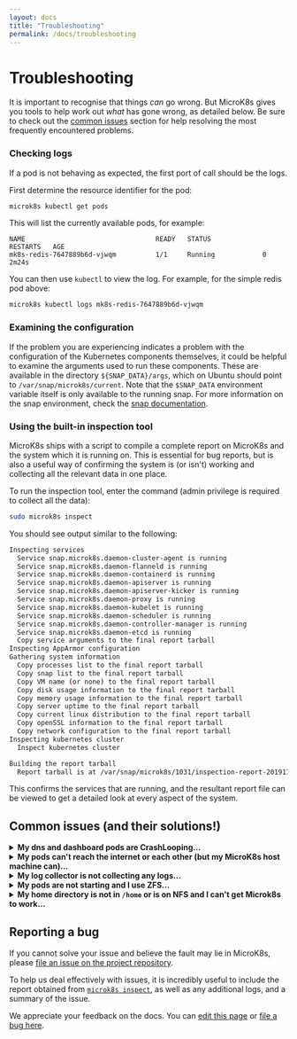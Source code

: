 ```yaml
---
layout: docs
title: "Troubleshooting"
permalink: /docs/troubleshooting
---
```

# Troubleshooting

It is important to recognise that things _can_ go wrong. But MicroK8s gives
you tools to help work out _what_ has gone wrong, as detailed below. Be sure to
check out the [common issues](#common-issues) section for help resolving the
most frequently encountered problems.  

### Checking logs

If a pod is not behaving as expected, the first port of call should be the
logs.

First determine the resource identifier for the pod:

```bash
microk8s kubectl get pods
```
This will list the currently available pods, for example:

```no-highlight
NAME                                 READY   STATUS             RESTARTS   AGE
mk8s-redis-7647889b6d-vjwqm          1/1     Running            0          2m24s
```

You can then use `kubectl` to view the log. For example, for the simple redis
pod above:

```bash
microk8s kubectl logs mk8s-redis-7647889b6d-vjwqm
```

### Examining the configuration

If the problem you are experiencing indicates a problem with the configuration
of the Kubernetes components themselves, it could be helpful to examine the
arguments used to run these components. These are available in the directory
`${SNAP_DATA}/args`, which on Ubuntu should point to `/var/snap/microk8s/current`.
Note that the `$SNAP_DATA` environment variable itself is only available to the
running snap. For more information on the snap environment, check the
[snap documentation][snap-docs].

<a id="inspect"> </a>
### Using the built-in inspection tool

MicroK8s ships with a script to compile a complete report on MicroK8s and the
system which it is running on. This is essential for bug reports, but is also
a useful way of confirming the system is (or isn't) working and collecting all
the relevant data in one place.

To run the inspection tool, enter the command (admin privilege is required
to collect all the data):

```bash
sudo microk8s inspect
```

You should see output similar to the following:

```bash
Inspecting services
  Service snap.microk8s.daemon-cluster-agent is running
  Service snap.microk8s.daemon-flanneld is running
  Service snap.microk8s.daemon-containerd is running
  Service snap.microk8s.daemon-apiserver is running
  Service snap.microk8s.daemon-apiserver-kicker is running
  Service snap.microk8s.daemon-proxy is running
  Service snap.microk8s.daemon-kubelet is running
  Service snap.microk8s.daemon-scheduler is running
  Service snap.microk8s.daemon-controller-manager is running
  Service snap.microk8s.daemon-etcd is running
  Copy service arguments to the final report tarball
Inspecting AppArmor configuration
Gathering system information
  Copy processes list to the final report tarball
  Copy snap list to the final report tarball
  Copy VM name (or none) to the final report tarball
  Copy disk usage information to the final report tarball
  Copy memory usage information to the final report tarball
  Copy server uptime to the final report tarball
  Copy current linux distribution to the final report tarball
  Copy openSSL information to the final report tarball
  Copy network configuration to the final report tarball
Inspecting kubernetes cluster
  Inspect kubernetes cluster

Building the report tarball
  Report tarball is at /var/snap/microk8s/1031/inspection-report-20191104_153950.tar.gz
```

This confirms the services that are running, and the resultant report file
can be viewed to get a detailed look at every aspect of the system.


<a id="common-issues"> </a>
## Common issues (and their solutions!)

<details>
    <summary><strong>My dns and dashboard pods are CrashLooping...</strong></summary>
    <p>The cni network plugin used by MicroK8s creates a <code>cni0</code>
    interface (<code>cbr0</code> on pre v1.16 releases) when the first pod is
    created.</p>
    <p>If you have <code>ufw</code> enabled, you'll need to allow traffic on
    this interface:</p>
    <pre><code>sudo ufw allow in on cni0 && sudo ufw allow out on cni0</code></pre>
</details>

<details>
   <summary><strong>My pods can't reach the internet or each other (but my MicroK8s host machine can)...</strong></summary>

   <p>Make sure packets to/from the pod network interface can be forwarded
      to/from the default interface on the host via the <code class="highlighter-rouge">iptables</code> tool.
      Such changes can be made persistent by installing the <code class="highlighter-rouge">iptables-persistent</code> package:</p>

   <div class="highlighter-rouge"><div class="highlight"><pre class="highlight"><code>   sudo iptables -P FORWARD ACCEPT
   sudo apt-get install iptables-persistent
   </code></pre></div></div>

   <p>or, if using <code class="highlighter-rouge">ufw</code>:</p>

   <div class="highlighter-rouge"><div class="highlight"><pre class="highlight"><code>   sudo ufw default allow routed
   </code></pre></div></div>

   <p>The MicroK8s inspect command can be used to check the firewall configuration:</p>

   <div class="highlighter-rouge"><div class="highlight"><pre class="highlight"><code>   microk8s inspect
   </code></pre></div></div>

   <p>A warning will be shown if the firewall is not forwarding traffic.</p>
</details>

<details>
   <summary><strong>My log collector is not collecting any logs...</strong></summary>

   <p>By default container logs are located in <code class="highlighter-rouge">/var/log/pods/{id}</code>. You have to mount this location in your log collector for that to work. Following is an example diff for <a href="https://raw.githubusercontent.com/fluent/fluent-bit-kubernetes-logging/master/output/elasticsearch/fluent-bit-ds.yaml">fluent-bit</a>:</p>

   <div class="language-diff highlighter-rouge"><div class="highlight"><pre class="highlight"><code><span class="gu">@@ -36,6 +36,9 @@
   </span>         - name: varlibdockercontainers
              mountPath: /var/lib/docker/containers
              readOnly: true
   <span class="gi">+        - name: varlibdockercontainers
   +          mountPath: /var/snap/microk8s/common/var/lib/containerd/
   +          readOnly: true
   </span>         - name: fluent-bit-config
              mountPath: /fluent-bit/etc/
          terminationGracePeriodSeconds: 10
   <span class="gu">@@ -45,7 +48,7 @@
   </span>           path: /var/log
          - name: varlibdockercontainers
            hostPath:
   <span class="gd">-          path: /var/lib/docker/containers
   </span><span class="gi">+          mountPath: /var/snap/microk8s/common/var/lib/containerd/
   </span>       - name: fluent-bit-config
            configMap:
              name: fluent-bit-config
   </code></pre></div></div>
</details>

<details>
  <summary><strong>My pods are not starting and I use ZFS...</strong></summary>
  <p>Microk8s switched to <code class="highlighter-rouge">containerd</code> as its container runtime in release 492. When run on ZFS, <code class="highlighter-rouge">containerd</code> must be configured to use ZFS snapshots. Presently neither Microk8s nor <code class="highlighter-rouge">containerd</code> perform this automatically so you must manually update the configuration. Instructions on how to do this are documented <a href="https://github.com/ubuntu/microk8s/issues/401#issuecomment-480945986">here</a>.</p>
</details>

<details>
  <summary><strong>My home directory is not in <code class="highlighter-rouge">/home</code> or is on NFS and I can't get Microk8s to work...</strong></summary>
  <p>While not strictly a Microk8s issue, snaps generally do not work out of the box if your home directory is mounted via NFS, or if it is not located directly under <code class="highlighter-rouge">/home</code>. See <code class="highlighter-rouge">snapd</code> bugs <a href="https://bugs.launchpad.net/ubuntu/+source/snapd/+bug/1662552">#1662552</a> and <a href="https://bugs.launchpad.net/snappy/+bug/1620771">#1620771</a> for further information and possible workarounds.</p>
</details>

<a id="report-bug"> </a>
## Reporting a bug

If you cannot solve your issue and believe the fault may lie in MicroK8s,
please [file an issue on the project repository][bugs].

To help us deal effectively with issues, it is incredibly useful to include
the report obtained from [`microk8s inspect`](#inspect), as well as any
additional logs, and a summary of the issue.

<!--LINKS-->
[bugs]: https://github.com/ubuntu/microk8s/issues/
[snap-docs]: https://snapcraft.io/docs/environment-variables
<!-- FEEDBACK -->
<div class="p-notification--information">
  <p class="p-notification__response">
    We appreciate your feedback on the docs. You can
    <a href="https://github.com/canonical-web-and-design/microk8s.io/edit/master/docs/troubleshooting.md" class="p-notification__action">edit this page</a>
    or
    <a href="https://github.com/canonical-web-and-design/microk8s.io/issues/new" class="p-notification__action">file a bug here</a>.
  </p>
</div>

